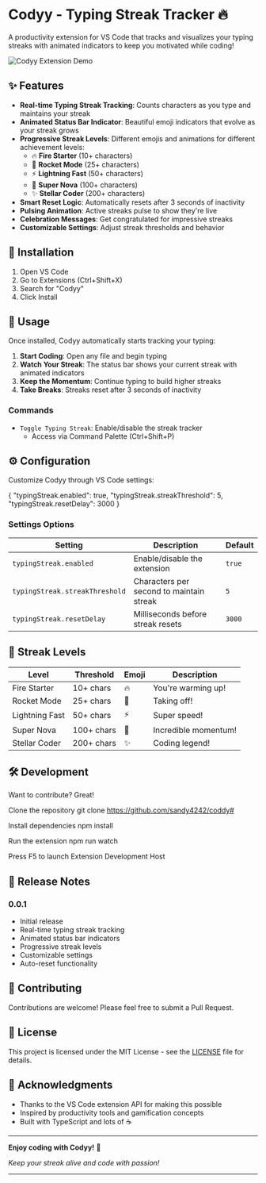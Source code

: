 # Codyy - Typing Streak Tracker 🔥

A productivity extension for VS Code that tracks and visualizes your typing streaks with animated indicators to keep you motivated while coding!

![Codyy Extension Demo](https://via.placeholder.com/800x400/1e1e1e/ffffff?text=Typing+Streak+Demo)

## ✨ Features

- **Real-time Typing Streak Tracking**: Counts characters as you type and maintains your streak
- **Animated Status Bar Indicator**: Beautiful emoji indicators that evolve as your streak grows
- **Progressive Streak Levels**: Different emojis and animations for different achievement levels:
  - 🔥 **Fire Starter** (10+ characters)
  - 🚀 **Rocket Mode** (25+ characters)  
  - ⚡ **Lightning Fast** (50+ characters)
  - 💫 **Super Nova** (100+ characters)
  - ✨ **Stellar Coder** (200+ characters)
- **Smart Reset Logic**: Automatically resets after 3 seconds of inactivity
- **Pulsing Animation**: Active streaks pulse to show they're live
- **Celebration Messages**: Get congratulated for impressive streaks
- **Customizable Settings**: Adjust streak thresholds and behavior

## 🚀 Installation

1. Open VS Code
2. Go to Extensions (Ctrl+Shift+X)
3. Search for "Codyy"
4. Click Install

## 📖 Usage

Once installed, Codyy automatically starts tracking your typing:

1. **Start Coding**: Open any file and begin typing
2. **Watch Your Streak**: The status bar shows your current streak with animated indicators
3. **Keep the Momentum**: Continue typing to build higher streaks
4. **Take Breaks**: Streaks reset after 3 seconds of inactivity

### Commands

- `Toggle Typing Streak`: Enable/disable the streak tracker
  - Access via Command Palette (Ctrl+Shift+P)

## ⚙️ Configuration

Customize Codyy through VS Code settings:

{
"typingStreak.enabled": true,
"typingStreak.streakThreshold": 5,
"typingStreak.resetDelay": 3000
}

### Settings Options

| Setting | Description | Default |
|---------|-------------|---------|
| `typingStreak.enabled` | Enable/disable the extension | `true` |
| `typingStreak.streakThreshold` | Characters per second to maintain streak | `5` |
| `typingStreak.resetDelay` | Milliseconds before streak resets | `3000` |

## 🎯 Streak Levels

| Level | Threshold | Emoji | Description |
|-------|-----------|--------|-------------|
| Fire Starter | 10+ chars | 🔥 | You're warming up! |
| Rocket Mode | 25+ chars | 🚀 | Taking off! |
| Lightning Fast | 50+ chars | ⚡ | Super speed! |
| Super Nova | 100+ chars | 💫 | Incredible momentum! |
| Stellar Coder | 200+ chars | ✨ | Coding legend! |

## 🛠️ Development

Want to contribute? Great!

Clone the repository
git clone <https://github.com/sandy4242/coddy#>

Install dependencies
npm install

Run the extension
npm run watch

Press F5 to launch Extension Development Host

## 📝 Release Notes

### 0.0.1

- Initial release
- Real-time typing streak tracking
- Animated status bar indicators
- Progressive streak levels
- Customizable settings
- Auto-reset functionality

## 🤝 Contributing

Contributions are welcome! Please feel free to submit a Pull Request.

## 📄 License

This project is licensed under the MIT License - see the [LICENSE](LICENSE) file for details.

## 🙏 Acknowledgments

- Thanks to the VS Code extension API for making this possible
- Inspired by productivity tools and gamification concepts
- Built with TypeScript and lots of ☕

---
**Enjoy coding with Codyy!** 🎉

*Keep your streak alive and code with passion!*

---
<!-- 
## 📊 Stats

![VS Code Marketplace](https://img.shields.io/visual-studio-marketplace/v/sandeep-sarkar.ai-codyy)
![Downloads](https://img.shields.io/visual-studio-marketplace/d/sandeep-sarkar.ai-codyy)
![Installs](https://img.shields.io/visual-studio-marketplace/i/sandeep-sarkar.ai-codyy)
![Rating](https://img.shields.io/visual-studio-marketplace/r/sandeep-sarkar.ai-codyy)

 -->

